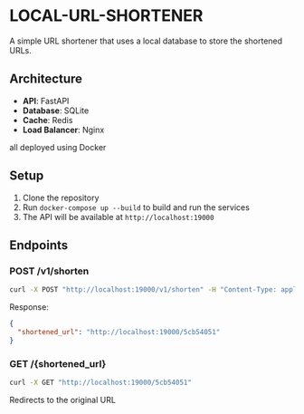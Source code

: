 # LOCAL-URL-SHORTENER

A simple URL shortener that uses a local database to store the shortened URLs.

## Architecture

- **API**: FastAPI
- **Database**: SQLite
- **Cache**: Redis
- **Load Balancer**: Nginx

all deployed using Docker

## Setup

1. Clone the repository
2. Run `docker-compose up --build` to build and run the services
3. The API will be available at `http://localhost:19000`


## Endpoints

### POST /v1/shorten

```bash
curl -X POST "http://localhost:19000/v1/shorten" -H "Content-Type: application/json" -d '{"url": "https://www.google.com"}'
```

Response:

```json
{
  "shortened_url": "http://localhost:19000/5cb54051"
}
```

### GET /{shortened_url}

```bash
curl -X GET "http://localhost:19000/5cb54051"
```

Redirects to the original URL


